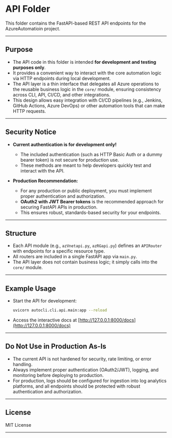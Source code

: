 # API Folder

This folder contains the FastAPI-based REST API endpoints for the AzureAutomatioin project.

---

## Purpose

- The API code in this folder is intended **for development and testing purposes only**.
- It provides a convenient way to interact with the core automation logic via HTTP endpoints during local development.
- The API layer is a thin interface that delegates all Azure operations to the reusable business logic in the `core/` module, ensuring consistency across CLI, API, CI/CD, and other integrations.
- This design allows easy integration with CI/CD pipelines (e.g., Jenkins, GitHub Actions, Azure DevOps) or other automation tools that can make HTTP requests.

---

## Security Notice

- **Current authentication is for development only!**
    - The included authentication (such as HTTP Basic Auth or a dummy bearer token) is not secure for production use.
    - These methods are meant to help developers quickly test and interact with the API.

- **Production Recommendation:**
    - For any production or public deployment, you must implement proper authentication and authorization.
    - **OAuth2 with JWT Bearer tokens** is the recommended approach for securing FastAPI APIs in production.
    - This ensures robust, standards-based security for your endpoints.

---

## Structure

- Each API module (e.g., `azVnetapi.py`, `azRGapi.py`) defines an `APIRouter` with endpoints for a specific resource type.
- All routers are included in a single FastAPI app via `main.py`.
- The API layer does not contain business logic; it simply calls into the `core/` module.

---

## Example Usage

- Start the API for development:
    ```sh
    uvicorn autocli.cli.api.main:app --reload
    ```
- Access the interactive docs at [http://127.0.0.1:8000/docs](http://127.0.0.1:8000/docs)

---

## Do Not Use in Production As-Is

- The current API is not hardened for security, rate limiting, or error handling.
- Always implement proper authentication (OAuth2/JWT), logging, and monitoring before deploying to production.
- For production, logs should be configured for ingestion into log analytics platforms, and all endpoints should be protected with robust authentication and authorization.

---

## License

MIT License

---